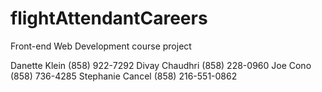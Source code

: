 # flightAttendantCareers
Front-end Web Development course project

Danette Klein (858) 922-7292
Divay Chaudhri (858) 228-0960
Joe Cono (858) 736-4285
Stephanie Cancel (858) 216-551-0862
